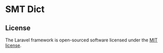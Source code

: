# SMT Dict

## License

The Laravel framework is open-sourced software licensed under the [MIT license](https://opensource.org/licenses/MIT).
